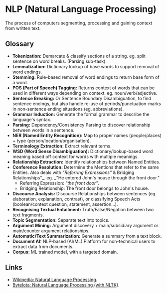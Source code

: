 NLP (Natural Language Processing)
=================================

The process of computers segmenting, processing and gaining context from
written text.

Glossary
--------

* **Tokenization:** Demarcate & classify sections of a string. eg. split
  sentence on word breaks. (Parsing sub-task).
* **Lemmatization:** Dictionary lookup of base words to support removal of word
  endings.
* **Stemming:** Rule-based removal of word endings to return base form of a
  word.
* **POS (Part of Speech) Tagging:** Returns context of words that can be used
  in different ways depending on context. eg. noun/verb/adjective.
* **Sentence Breaking:** Or Sentence Boundary Disambiguation, to find sentence
  endings, but also handle re-use of periods/punctuation-marks in non-sentence
  ending situations (eg. abbreviations).
* **Grammar Induction:** Generate the formal grammar to describe the language's
  syntax.
* **Parsing:** Dependency/Consistency Parsing to discover relationship between
  words in a sentence.
* **NER (Named Entity Recognition):** Map to proper names (people/places) +
  type (person/location/organisation).
* **Terminology Extraction:** Extract relevant terms.
* **WSD (Word Sense Disambiguation):** Dictionary/lookup-based word meaning
  based off context for words with multiple meanings.
* **Relationship Extraction:** Identify relationships between Named Entities.
* **Conference Resolution:** Determine the Mentions that refer to the same
  Entities. Also deals with _"Referring Expressions"_ & Bridging
  Relationships"_. eg. _"He entered John's house through the front door."
    * Referring Expression: _"the front door"_.
    * Bridging Relationship: The front door belongs to John's house.
* **Discourse Analysis:** Discourse Relationships between sentences
  (eg. elaboration, explanation, contrast), or classifying Speech Acts
  (boolean/context question, statement, assertion...).
* **Recognising Textual Entailment:** Truth/False/Negation between two text
  fragments.
* **Topic Segmentation:** Separate text into topics.
* **Argument Mining:** Argument discovery + main/subsidiary argument or
  main/counter argument relationships.
* **Automatic/Text Summarization:** Generate a summary from a text block.
* **Document AI:** NLP-based (AI/ML) Platform for non-technical users to
  extract data from documents.
* **Corpus:** ML trained model, with a targeted domain.

Links
-----

* [Wikipedia: Natural Language Processing].
* [ByteIota: Natural Language Processing (with NLTK)].



[Wikipedia: Natural Language Processing]: https://en.wikipedia.org/wiki/Natural_language_processing
[ByteIota: Natural Language Processing (with NLTK)]: https://byteiota.com/introduction-to-nlp/

